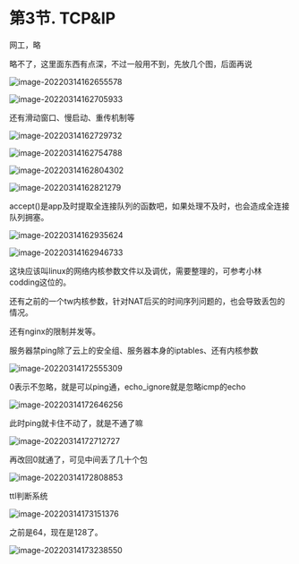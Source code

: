 # 第3节. TCP&IP

网工，略

略不了，这里面东西有点深，不过一般用不到，先放几个图，后面再说

![image-20220314162655578](3-TCP&IP.assets/image-20220314162655578.png)

![image-20220314162705933](3-TCP&IP.assets/image-20220314162705933.png)

还有滑动窗口、慢启动、重传机制等

![image-20220314162729732](3-TCP&IP.assets/image-20220314162729732.png)

![image-20220314162754788](3-TCP&IP.assets/image-20220314162754788.png)



![image-20220314162804302](3-TCP&IP.assets/image-20220314162804302.png)



![image-20220314162821279](3-TCP&IP.assets/image-20220314162821279.png)



accept()是app及时提取全连接队列的函数吧，如果处理不及时，也会造成全连接队列拥塞。



![image-20220314162935624](3-TCP&IP.assets/image-20220314162935624.png)

![image-20220314162946733](3-TCP&IP.assets/image-20220314162946733.png)



这块应该叫linux的网络内核参数文件以及调优，需要整理的，可参考小林codding这位的。

还有之前的一个tw内核参数，针对NAT后买的时间序列问题的，也会导致丢包的情况。

还有nginx的限制并发等。



服务器禁ping除了云上的安全组、服务器本身的iptables、还有内核参数

![image-20220314172555309](3-TCP&IP.assets/image-20220314172555309.png) 

0表示不忽略，就是可以ping通，echo_ignore就是忽略icmp的echo

![image-20220314172646256](3-TCP&IP.assets/image-20220314172646256.png)

此时ping就卡住不动了，就是不通了嘛

![image-20220314172712727](3-TCP&IP.assets/image-20220314172712727.png)

再改回0就通了，可见中间丢了几十个包

![image-20220314172808853](3-TCP&IP.assets/image-20220314172808853.png)



ttl判断系统

![image-20220314173151376](3-TCP&IP.assets/image-20220314173151376.png) 

之前是64，现在是128了。

![image-20220314173238550](3-TCP&IP.assets/image-20220314173238550.png)

